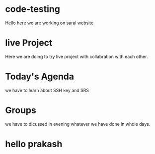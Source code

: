 # code-testing
Hello here we are working on saral website

# live Project 
 Here we are doing to try live project with collabration with each other.


 # Today's Agenda
we have to learn about SSH key and SRS
 # Groups
 we have to dicussed in evening whatever we have done in whole days.

# hello prakash
 
 
 
